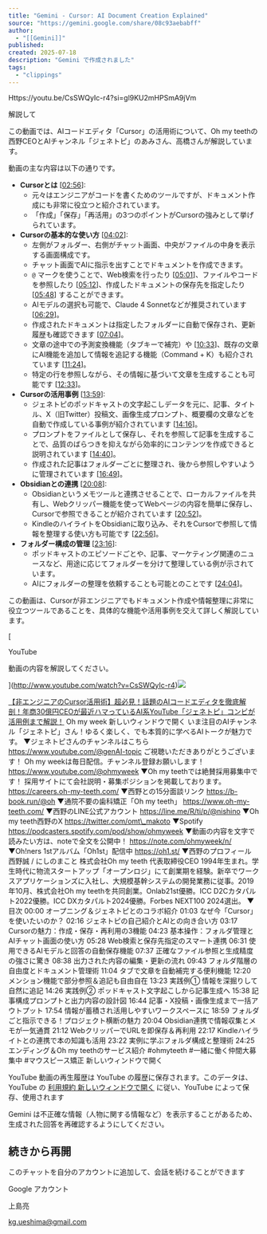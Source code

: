 ```yaml
---
title: "‎Gemini - Cursor: AI Document Creation Explained"
source: "https://gemini.google.com/share/08c93aebabff"
author:
  - "[[Gemini]]"
published:
created: 2025-07-18
description: "Gemini で作成されました"
tags:
  - "clippings"
---
```

Https://youtu.be/CsSWQyIc-r4?si=gl9KU2mHPSmA9jVm

解説して

この動画では、AIコードエディタ「Cursor」の活用術について、Oh my teethの西野CEOとAIチャンネル「ジェネトピ」のあみさん、高橋さんが解説しています。

動画の主な内容は以下の通りです。

- **Cursorとは** \[[02:56](http://www.youtube.com/watch?v=CsSWQyIc-r4&t=176)\]:
	- 元々はエンジニアがコードを書くためのツールですが、ドキュメント作成にも非常に役立つと紹介されています。
	- 「作成」「保存」「再活用」の3つのポイントがCursorの強みとして挙げられています。
- **Cursorの基本的な使い方** \[[04:02](http://www.youtube.com/watch?v=CsSWQyIc-r4&t=242)\]:
	- 左側がフォルダー、右側がチャット画面、中央がファイルの中身を表示する画面構成です。
	- チャット画面でAIに指示を出すことでドキュメントを作成できます。
	- `@` マークを使うことで、Web検索を行ったり \[[05:01](http://www.youtube.com/watch?v=CsSWQyIc-r4&t=301)\]、ファイルやコードを参照したり \[[05:12](http://www.youtube.com/watch?v=CsSWQyIc-r4&t=312)\]、作成したドキュメントの保存先を指定したり \[[05:48](http://www.youtube.com/watch?v=CsSWQyIc-r4&t=348)\] することができます。
	- AIモデルの選択も可能で、Claude 4 Sonnetなどが推奨されています \[[06:29](http://www.youtube.com/watch?v=CsSWQyIc-r4&t=389)\]。
	- 作成されたドキュメントは指定したフォルダーに自動で保存され、更新履歴も確認できます \[[07:04](http://www.youtube.com/watch?v=CsSWQyIc-r4&t=424)\]。
	- 文章の途中での予測変換機能（タブキーで補完）や \[[10:33](http://www.youtube.com/watch?v=CsSWQyIc-r4&t=633)\]、既存の文章にAI機能を追加して情報を追記する機能（Command + K）も紹介されています \[[11:24](http://www.youtube.com/watch?v=CsSWQyIc-r4&t=684)\]。
	- 特定の行を参照しながら、その情報に基づいて文章を生成することも可能です \[[12:33](http://www.youtube.com/watch?v=CsSWQyIc-r4&t=753)\]。
- **Cursorの活用事例** \[[13:59](http://www.youtube.com/watch?v=CsSWQyIc-r4&t=839)\]:
	- ジェネトピのポッドキャストの文字起こしデータを元に、記事、タイトル、X（旧Twitter）投稿文、画像生成プロンプト、概要欄の文章などを自動で作成している事例が紹介されています \[[14:16](http://www.youtube.com/watch?v=CsSWQyIc-r4&t=856)\]。
	- プロンプトをファイルとして保存し、それを参照して記事を生成することで、品質のばらつきを抑えながら効率的にコンテンツを作成できると説明されています \[[14:40](http://www.youtube.com/watch?v=CsSWQyIc-r4&t=880)\]。
	- 作成された記事はフォルダーごとに整理され、後から参照しやすいように管理されています \[[16:49](http://www.youtube.com/watch?v=CsSWQyIc-r4&t=1009)\]。
- **Obsidianとの連携** \[[20:08](http://www.youtube.com/watch?v=CsSWQyIc-r4&t=1208)\]:
	- Obsidianというメモツールと連携させることで、ローカルファイルを共有し、Webクリッパー機能を使ってWebページの内容を簡単に保存し、Cursorで参照できることが紹介されています \[[20:52](http://www.youtube.com/watch?v=CsSWQyIc-r4&t=1252)\]。
	- KindleのハイライトをObsidianに取り込み、それをCursorで参照して情報を整理する使い方も可能です \[[22:56](http://www.youtube.com/watch?v=CsSWQyIc-r4&t=1376)\]。
- **フォルダー構成の管理** \[[23:16](http://www.youtube.com/watch?v=CsSWQyIc-r4&t=1396)\]:
	- ポッドキャストのエピソードごとや、記事、マーケティング関連のニュースなど、用途に応じてフォルダーを分けて整理している例が示されています。
	- AIにフォルダーの整理を依頼することも可能とのことです \[[24:04](http://www.youtube.com/watch?v=CsSWQyIc-r4&t=1444)\]。

この動画は、Cursorが非エンジニアでもドキュメント作成や情報整理に非常に役立つツールであることを、具体的な機能や活用事例を交えて詳しく解説しています。

[

YouTube

動画の内容を解説してください。

](http://www.youtube.com/watch?v=CsSWQyIc-r4)![](https://www.youtube.com/watch?v=CsSWQyIc-r4)

[【非エンジニアのCursor活用術】超必見！話題のAIコードエディタを徹底解剖！年商30億円CEOが最近ハマっているAI系YouTube「ジェネトピ」コンビが活用例まで解説！](http://www.youtube.com/watch?v=CsSWQyIc-r4) Oh my week 新しいウィンドウで開く いま注目のAIチャンネル「ジェネトピ」さん！ゆるく楽しく、でも本質的に学べるAIトークが魅力です。 ▼ジェネトピさんのチャンネルはこちら https://www.youtube.com/@genAI-topic ご視聴いただきありがとうございます！ Oh my weekは毎日配信。チャンネル登録お願いします！ https://www.youtube.com/@ohmyweek ▼Oh my teethでは絶賛採用募集中です！ 採用サイトにて会社説明・募集ポジションを掲載しております。 https://careers.oh-my-teeth.com/ ▼西野との15分面談リンク https://b-book.run/@oh ▼通院不要の歯科矯正「Oh my teeth」 https://www.oh-my-teeth.com/ ▼西野のLINE公式アカウント https://line.me/R/ti/p/@nishino ▼Oh my teeth西野のX https://twitter.com/omt\_makoto ▼Spotify https://podcasters.spotify.com/pod/show/ohmyweek ▼動画の内容を文字で読みたい方は、noteで全文を公開中！ https://note.com/ohmyweek/n/ ▼Oh!ners 1stアルバム「Oh1st」配信中 https://oh1.st/ ▼西野のプロフィール 西野誠 / にしのまこと 株式会社Oh my teeth 代表取締役CEO 1994年生まれ。学生時代に物流スタートアップ「オープンロジ」にて創業期を経験。新卒でワークスアプリケーションズに入社し、大規模基幹システムの開発業務に従事。2019年10月、株式会社Oh my teethを共同創業。Onlab21st優勝。ICC D2Cカタパルト2022優勝。ICC DXカタパルト2024優勝。Forbes NEXT100 2024選出。 ▼目次 00:00 オープニング＆ジェネトピとのコラボ紹介 01:03 なぜ今「Cursor」を使いたいのか？ 02:16 ジェネトピの自己紹介とAIとの向き合い方 03:17 Cursorの魅力：作成・保存・再利用の3機能 04:23 基本操作：フォルダ管理とAIチャット画面の使い方 05:28 Web検索と保存先指定のスマート連携 06:31 使用できるAIモデルと回答の自動保存機能 07:37 正確なファイル参照と生成精度の強さに驚き 08:38 出力された内容の編集・更新の流れ 09:43 フォルダ階層の自由度とドキュメント管理術 11:04 タブで文章を自動補完する便利機能 12:20 メンション機能で部分参照＆追記も自由自在 13:23 実践例① 情報を深掘りして自然に追記 14:26 実践例② ポッドキャスト文字起こしから記事生成へ 15:38 記事構成プロンプトと出力内容の設計図 16:44 記事・X投稿・画像生成まで一括アウトプット 17:54 情報が蓄積され活用しやすいワークスペースに 18:59 フォルダごと指示できる！プロジェクト横断の魅力 20:04 Obsidian連携で情報収集とメモが一気通貫 21:12 WebクリッパーでURLを即保存＆再利用 22:17 Kindleハイライトとの連携で本の知識も活用 23:22 実例に学ぶフォルダ構成と整理術 24:25 エンディング＆Oh my teethのサービス紹介 #ohmyteeth #一緒に働く仲間大募集中 #マウスピース矯正 新しいウィンドウで開く

YouTube 動画の再生履歴は YouTube の履歴に保存されます。このデータは、YouTube の [利用規約 新しいウィンドウで開く](https://www.youtube.com/static?template=terms) に従い、YouTube によって保存、使用されます

Gemini は不正確な情報（人物に関する情報など）を表示することがあるため、生成された回答を再確認するようにしてください。

## 続きから再開

このチャットを自分のアカウントに追加して、会話を続けることができます

Google アカウント

上島亮

kg.ueshima@gmail.com